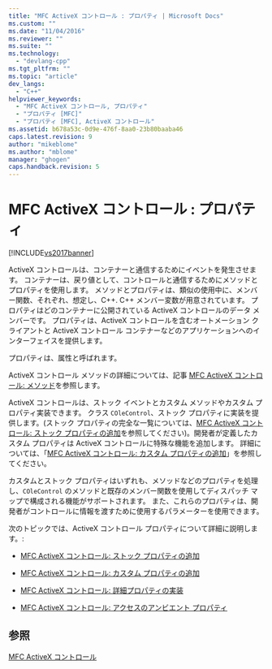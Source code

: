 ```yaml
---
title: "MFC ActiveX コントロール : プロパティ | Microsoft Docs"
ms.custom: ""
ms.date: "11/04/2016"
ms.reviewer: ""
ms.suite: ""
ms.technology: 
  - "devlang-cpp"
ms.tgt_pltfrm: ""
ms.topic: "article"
dev_langs: 
  - "C++"
helpviewer_keywords: 
  - "MFC ActiveX コントロール, プロパティ"
  - "プロパティ [MFC]"
  - "プロパティ [MFC], ActiveX コントロール"
ms.assetid: b678a53c-0d9e-476f-8aa0-23b80baaba46
caps.latest.revision: 9
author: "mikeblome"
ms.author: "mblome"
manager: "ghogen"
caps.handback.revision: 5
---
```

# MFC ActiveX コントロール : プロパティ
[!INCLUDE[vs2017banner](../assembler/inline/includes/vs2017banner.md)]

ActiveX コントロールは、コンテナーと通信するためにイベントを発生させます。  コンテナーは、戻り値として、コントロールと通信するためにメソッドとプロパティを使用します。  メソッドとプロパティは、類似の使用中に、メンバー関数、それぞれ、想定し、C\+\+. C\+\+ メンバー変数が用意されています。  プロパティはどのコンテナーに公開されている ActiveX コントロールのデータ メンバーです。  プロパティは、ActiveX コントロールを含むオートメーション クライアントと ActiveX コントロール コンテナーなどのアプリケーションへのインターフェイスを提供します。  
  
 プロパティは、属性と呼ばれます。  
  
 ActiveX コントロール メソッドの詳細については、記事 [MFC ActiveX コントロール: メソッド](../mfc/mfc-activex-controls-methods.md)を参照します。  
  
 ActiveX コントロールは、ストック イベントとカスタム メソッドやカスタム プロパティ実装できます。  クラス `COleControl`、ストック プロパティに実装を提供します。\(ストック プロパティの完全な一覧については、[MFC ActiveX コントロール: ストック プロパティの追加](../Topic/MFC%20ActiveX%20Controls:%20Adding%20Stock%20Properties.md)を参照してください\)。開発者が定義したカスタム プロパティは ActiveX コントロールに特殊な機能を追加します。  詳細については、「[MFC ActiveX コントロール: カスタム プロパティの追加](../mfc/mfc-activex-controls-adding-custom-properties.md)」を参照してください。  
  
 カスタムとストック プロパティはいずれも、メソッドなどのプロパティを処理し、`COleControl` のメソッドと既存のメンバー関数を使用してディスパッチ マップで構成される機能がサポートされます。  また、これらのプロパティは、開発者がコントロールに情報を渡すために使用するパラメーターを使用できます。  
  
 次のトピックでは、ActiveX コントロール プロパティについて詳細に説明します。:  
  
-   [MFC ActiveX コントロール: ストック プロパティの追加](../Topic/MFC%20ActiveX%20Controls:%20Adding%20Stock%20Properties.md)  
  
-   [MFC ActiveX コントロール: カスタム プロパティの追加](../mfc/mfc-activex-controls-adding-custom-properties.md)  
  
-   [MFC ActiveX コントロール: 詳細プロパティの実装](../mfc/mfc-activex-controls-advanced-property-implementation.md)  
  
-   [MFC ActiveX コントロール: アクセスのアンビエント プロパティ](../mfc/mfc-activex-controls-accessing-ambient-properties.md)  
  
## 参照  
 [MFC ActiveX コントロール](../mfc/mfc-activex-controls.md)